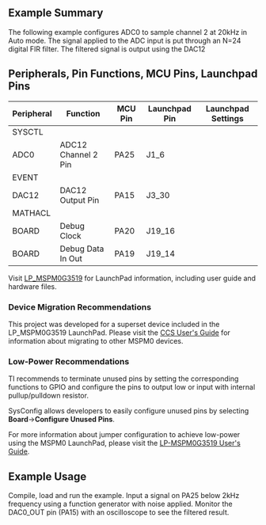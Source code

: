 ## Example Summary

The following example configures ADC0 to sample channel 2 at 20kHz in Auto mode. The signal applied to the ADC input is put through an N=24 digital FIR filter. The filtered signal is output using the DAC12

## Peripherals, Pin Functions, MCU Pins, Launchpad Pins
| Peripheral | Function | MCU Pin | Launchpad Pin | Launchpad Settings |
| --- | --- | --- | --- | --- |
| SYSCTL |  |  |  |  |
| ADC0 | ADC12 Channel 2 Pin | PA25 | J1_6 |  |
| EVENT |  |  |  |  |
| DAC12 | DAC12 Output Pin | PA15 | J3_30 |  |
| MATHACL |  |  |  |  |
| BOARD | Debug Clock | PA20 | J19_16 |  |
| BOARD | Debug Data In Out | PA19 | J19_14 |  |

Visit [LP_MSPM0G3519](https://www.ti.com/tool/LP-MSPM0G3519) for LaunchPad information, including user guide and hardware files.

### Device Migration Recommendations
This project was developed for a superset device included in the LP_MSPM0G3519 LaunchPad. Please
visit the [CCS User's Guide](https://software-dl.ti.com/msp430/esd/MSPM0-SDK/latest/docs/english/tools/ccs_ide_guide/doc_guide/doc_guide-srcs/ccs_ide_guide.html#sysconfig-project-migration)
for information about migrating to other MSPM0 devices.

### Low-Power Recommendations
TI recommends to terminate unused pins by setting the corresponding functions to
GPIO and configure the pins to output low or input with internal
pullup/pulldown resistor.

SysConfig allows developers to easily configure unused pins by selecting **Board**→**Configure Unused Pins**.

For more information about jumper configuration to achieve low-power using the
MSPM0 LaunchPad, please visit the [LP-MSPM0G3519 User's Guide](https://www.ti.com/lit/slau947).

## Example Usage
Compile, load and run the example. Input a signal on PA25 below 2kHz frequency using a function generator with noise applied. Monitor the DAC0_OUT pin (PA15) with an oscilloscope to see the filtered result. 
